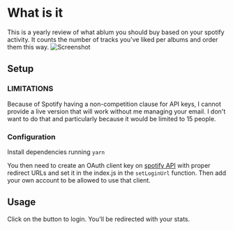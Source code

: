 # What is it
This is a yearly review of what ablum you should buy based on your spotify activity. It counts the number of tracks you've liked per albums and order them this way.
![Screenshot](https://user-images.githubusercontent.com/1755357/146178872-2450752d-c418-4871-a2dd-7d7e1a07ea16.png)



## Setup
### LIMITATIONS
Because of Spotify having a non-competition clause for API keys, I cannot provide a live version that will work without me managing your email. I don't want to do that and particularly because it would be limited to 15 people.

### Configuration
Install dependencies running `yarn` 

You then need to create an OAuth client key on [spotify API](https://developer.spotify.com/dashboard/login) with proper redirect URLs and set it in the index.js in the `setLoginUrl` function. Then add your own account to be allowed to use that client.

## Usage
Click on the button to login.
You'll be redirected with your stats.

